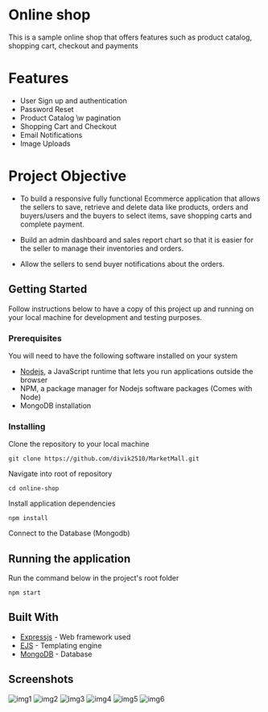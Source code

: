 # Online shop
This is a sample online shop that offers features such as product catalog, shopping cart, checkout and payments

# Features
- User Sign up and authentication
- Password Reset
- Product Catalog \w pagination
- Shopping Cart and Checkout
- Email Notifications
- Image Uploads

# Project Objective
- To build a responsive fully functional Ecommerce application that allows the sellers to save, retrieve and delete data  like products, orders and buyers/users and the buyers to select items, save shopping carts and complete payment.

- Build an admin dashboard and sales report chart so that it is easier for the seller to manage their inventories and orders.

- Allow the sellers to send buyer notifications about the orders.

## Getting Started

Follow instructions below to have a copy of this project up and running on your local machine for development and testing purposes. 

### Prerequisites

You will need to have the following software installed on your system

- [Nodejs](https://nodejs.org/en/download/), a JavaScript runtime that lets you run applications outside the browser
- NPM, a package manager for Nodejs software packages (Comes with Node)
- MongoDB installation 

### Installing

Clone the repository to your local machine

```
git clone https://github.com/divik2510/MarketMall.git
```

Navigate into root of repository

```
cd online-shop
```

Install application dependencies

```
npm install
```
Connect to the Database (Mongodb)

## Running the application

Run the command below in the project's root folder
```
npm start
```

## Built With

* [Expressjs](https://expressjs.com/) - Web framework used
* [EJS](https://ejs.co) - Templating engine
* [MongoDB](https://www.mongodb.com) - Database

## Screenshots
![img1](https://user-images.githubusercontent.com/96676636/178665017-3dfbd514-4420-4fc5-a882-5b98b49cccbe.png)
![img2](https://user-images.githubusercontent.com/96676636/178665026-3be35d70-60ad-496e-8c8a-7a3cd5096eb5.png)
![img3](https://user-images.githubusercontent.com/96676636/178665034-5be8b815-46c5-45a2-bc57-fb596566e5ef.png)
![img4](https://user-images.githubusercontent.com/96676636/178665037-26ce59ec-0532-4e6d-8cd7-400fd32a61b9.png)
![img5](https://user-images.githubusercontent.com/96676636/178665039-6de90f2c-f627-4761-ac7f-827dc3fb3eb6.png)
![img6](https://user-images.githubusercontent.com/96676636/178665041-73889875-391b-4b00-a5dd-4c4a93c4f3c7.png)

